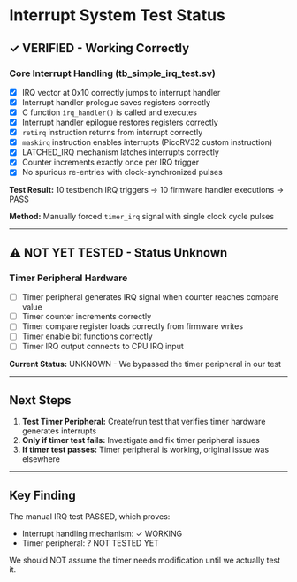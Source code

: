 # Interrupt System Test Status

## ✓ VERIFIED - Working Correctly

### Core Interrupt Handling (tb_simple_irq_test.sv)
- [x] IRQ vector at 0x10 correctly jumps to interrupt handler
- [x] Interrupt handler prologue saves registers correctly
- [x] C function `irq_handler()` is called and executes
- [x] Interrupt handler epilogue restores registers correctly
- [x] `retirq` instruction returns from interrupt correctly
- [x] `maskirq` instruction enables interrupts (PicoRV32 custom instruction)
- [x] LATCHED_IRQ mechanism latches interrupts correctly
- [x] Counter increments exactly once per IRQ trigger
- [x] No spurious re-entries with clock-synchronized pulses

**Test Result:** 10 testbench IRQ triggers → 10 firmware handler executions → PASS

**Method:** Manually forced `timer_irq` signal with single clock cycle pulses

---

## ⚠️ NOT YET TESTED - Status Unknown

### Timer Peripheral Hardware
- [ ] Timer peripheral generates IRQ signal when counter reaches compare value
- [ ] Timer counter increments correctly
- [ ] Timer compare register loads correctly from firmware writes
- [ ] Timer enable bit functions correctly
- [ ] Timer IRQ output connects to CPU IRQ input

**Current Status:** UNKNOWN - We bypassed the timer peripheral in our test

---

## Next Steps

1. **Test Timer Peripheral:** Create/run test that verifies timer hardware generates interrupts
2. **Only if timer test fails:** Investigate and fix timer peripheral issues
3. **If timer test passes:** Timer peripheral is working, original issue was elsewhere

---

## Key Finding

The manual IRQ test PASSED, which proves:
- Interrupt handling mechanism: ✓ WORKING
- Timer peripheral: ? NOT TESTED YET

We should NOT assume the timer needs modification until we actually test it.
